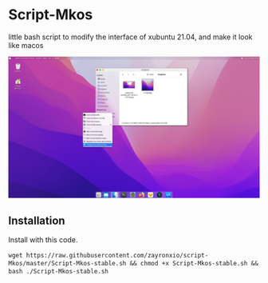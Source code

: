 # Script-Mkos
little bash script to modify the interface of xubuntu 21.04, and make it look like macos


[![](https://raw.githubusercontent.com/zayronxio/script-Mkos/master/preview/01.png)](https://raw.githubusercontent.com/zayronxio/script-Mkos/master/preview/01.png "Demo")

## Installation



Install with this code.

```
wget https://raw.githubusercontent.com/zayronxio/script-Mkos/master/Script-Mkos-stable.sh && chmod +x Script-Mkos-stable.sh && bash ./Script-Mkos-stable.sh 
```
